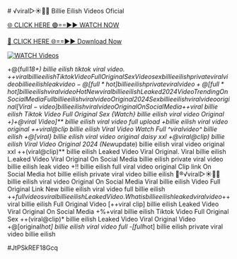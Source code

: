 #️ √viral▷☀️👄💥 Billie Eilish Videos Oficial


[🌐 CLICK HERE 🟢==►► WATCH NOW](https://gitload.pages.dev/)

[🔴 CLICK HERE 🌐==►► Download Now](https://gitload.pages.dev/)

[![WATCH Videos](https://i.imgur.com/dJHk4Zq.gif)](https://gitload.pages.dev/)



























+@(full*18+) billie eilish tiktok viral video. +$+viral billie eilish Tiktok Video Full Original Sex Video
sex billie eilish private viral video billie eilish leak video
-@[full*hot] billie eilish private viral video +@[full*hot] billie eilish viral video {Hot New viral} billie eilish Leaked 2024 Video Trending On Social Media
Full billie eilish viral video Original 2024
Sex billie eilish viral video original [Viral-video] billie eilish viral video Original On Social Media +$+viral billie eilish Tiktok Video Full Original Sex {Watch} billie eilish viral video Original +)+@viral Video]** billie eilish viral video full upload +billie eilish viral video original ++viral@clip billie eilish Viral Video Watch Full ^viralvideo^ billie eilish +@[viral} billie eilish viral video original daisy xxl +@viral@clip) billie eilish Viral Video Original 2024 (New*update) billie eilish viral video original xxl
++(viral@clip)** billie eilish Leaked Video Viral Original. Viral billie eilish L.eaked Video Viral Original On Social Media billie eilish private viral video billie eilish leak video +!! billie eilish full viral video original Clip link On Social Media
hot billie eilish private viral video billie eilish
👙®️√viral▷☀️👄💥 billie eilish viral video Original On Social Media Viral billie eilish Video Full Original Link New billie eilish viral video full billie eilish
+$+full videos viral billie eilish Leaked Video. What is billie eilish leaked viral video +$+viral billie eilish Full Original Video [++viral clip] billie eilish Leaked Video Viral Original On Social Media +%+viral billie eilish Tiktok Video Full Original Sex
++(viral@clip)* billie eilish Leaked Video Viral Original Video
+@[original*hot] billie eilish viral video full -[full*hot] billie eilish private viral video billie eilish


#JtPSkREF18Gcq
